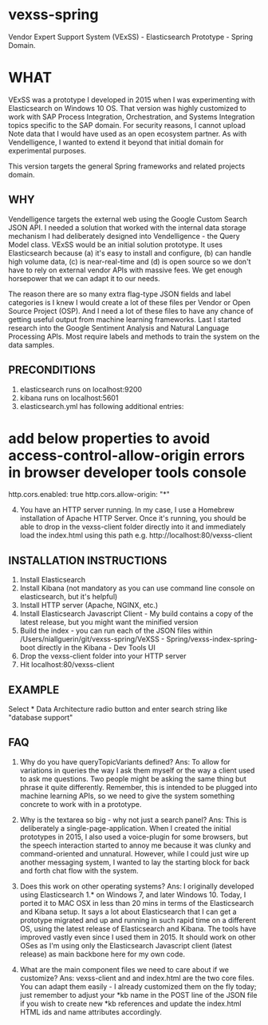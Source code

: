 # vexss-spring
Vendor Expert Support System (VExSS) - Elasticsearch Prototype - Spring Domain.

# WHAT
VExSS was a prototype I developed in 2015 when I was experimenting with Elasticsearch on Windows 10 OS. That version was highly customized to work
with SAP Process Integration, Orchestration, and Systems Integration topics specific to the SAP domain. For security reasons, I cannot upload Note data
that I would have used as an open ecosystem partner. As with Vendelligence, I wanted to extend it beyond that initial domain for experimental purposes.

This version targets the general Spring frameworks and related projects domain.

## WHY
Vendelligence targets the external web using the Google Custom Search JSON API. I needed a solution that worked with the internal data
storage mechanism I had deliberately designed into Vendelligence - the Query Model class. VExSS would be an initial solution prototype.
It uses Elasticsearch because (a) it's easy to install and configure, (b) can handle high volume data, (c) is near-real-time and (d) is
open source so we don't have to rely on external vendor APIs with massive fees. We get enough horsepower that we can adapt it to our needs.

The reason there are so many extra flag-type JSON fields and label categories is I knew I would create a lot of these files per Vendor or Open Source Project (OSP). 
And I need a lot of these files to have any chance of getting useful output from machine learning frameworks. Last I started research into 
the Google Sentiment Analysis and Natural Language Processing APIs. Most require labels and methods to train the system on the data samples.

## PRECONDITIONS
1. elasticsearch runs on localhost:9200
2. kibana runs on localhost:5601
3. elasticsearch.yml has following additional entries:

# add below properties to avoid access-control-allow-origin errors in browser developer tools console
http.cors.enabled: true
http.cors.allow-origin: "*"

4. You have an HTTP server running. In my case, I use a Homebrew installation of Apache HTTP Server. Once it's running, you should
be able to drop in the vexss-client folder directly into it and immediately load the index.html using this path e.g.
http://localhost:80/vexss-client

## INSTALLATION INSTRUCTIONS
1. Install Elasticsearch
2. Install Kibana (not mandatory as you can use command line console on elasticsearch, but it's helpful)
3. Install HTTP server (Apache, NGINX, etc.)
4. Install Elasticsearch Javascript Client - My build contains a copy of the latest release, but you might want the minified version
5. Build the index - you can run each of the JSON files within /Users/niallguerin/git/vexss-spring/VeXSS - Spring/vexss-index-spring-boot
directly in the Kibana - Dev Tools UI
6. Drop the vexss-client folder into your HTTP server
7. Hit localhost:80/vexss-client

## EXAMPLE
Select * Data Architecture radio button and enter search string like "database support"

## FAQ
1. Why do you have queryTopicVariants defined?
Ans: To allow for variations in queries the way I ask them myself or the way a client used to ask me questions. Two people might be asking the same thing
but phrase it quite differently. Remember, this is intended to be plugged into machine learning APIs, so we need to give the system something
concrete to work with in a prototype.

2. Why is the textarea so big - why not just a search panel?
Ans: This is deliberately a single-page-application. When I created the initial prototypes in 2015, I also used a voice-plugin for
some browsers, but the speech interaction started to annoy me because it was clunky and command-oriented and unnatural. However, while
I could just wire up another messaging system, I wanted to lay the starting block for back and forth chat flow with the system.

3. Does this work on other operating systems?
Ans: I originally developed using Elasticsearch 1.* on Windows 7, and later Windows 10. Today, I ported it to MAC OSX in less than 20 mins in terms
of the Elasticsearch and Kibana setup. It says a lot about Elasticsearch that I can get a prototype migrated and up and running in such
rapid time on a different OS, using the latest release of Elasticsearch and Kibana. The tools have improved vastly even since I used them in 2015.
It should work on other OSes as I'm using only the Elasticsearch Javascript client (latest release) as main backbone here for my own code.

4. What are the main component files we need to care about if we customize?
Ans: vexss-client and and index.html are the two core files. You can adapt them easily - I already customized them on the fly today; just remember to
adjust your *kb name in the POST line of the JSON file if you wish to create new *kb references and update the index.html HTML ids and
name attributes accordingly.
